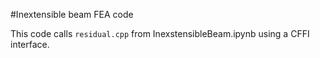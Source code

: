#Inextensible beam FEA code

This code calls `residual.cpp` from InexstensibleBeam.ipynb using a CFFI interface.

